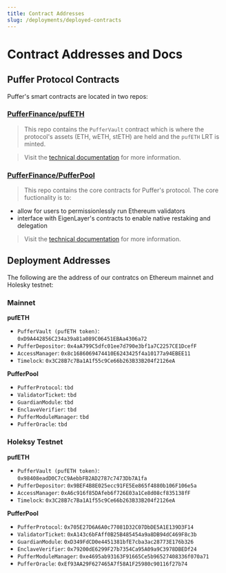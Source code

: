 ```yaml
---
title: Contract Addresses
slug: /deployments/deployed-contracts
---
```



# Contract Addresses and Docs
## Puffer Protocol Contracts
Puffer's smart contracts are located in two repos:
### [PufferFinance/pufETH](https://github.com/PufferFinance/pufETH)
> This repo contains the `PufferVault` contract which is where the protocol's assets (ETH, wETH, stETH) are held and the `pufETH` LRT is minted.

> Visit the [technical documentation](https://github.com/PufferFinance/pufETH/tree/main/docs) for more information.

### [PufferFinance/PufferPool](https://github.com/PufferFinance/PufferPool)
> This repo contains the core contracts for Puffer's protocol. The core fuctionality is to:
- allow for users to permissionlessly run Ethereum validators
- interface with EigenLayer's contracts to enable native restaking and delegation

> Visit the [technical documentation](https://github.com/PufferFinance/PufferPool/tree/master/docs) for more information.

## Deployment Addresses
The following are the address of our contratcs on Ethereum mainnet and Holesky testnet:
### Mainnet
**pufETH**
- `PufferVault (pufETH token)`: `0xD9A442856C234a39a81a089C06451EBAa4306a72`
- `PufferDepositor`: `0x4aA799C5dfc01ee7d790e3bf1a7C2257CE1DcefF`
- `AccessManager`: `0x8c1686069474410E6243425f4a10177a94EBEE11`
- `Timelock`: `0x3C28B7c7Ba1A1f55c9Ce66b263B33B204f2126eA`

**PufferPool**
- `PufferProtocol`: `tbd`
- `ValidatorTicket`: `tbd`
- `GuardianModule`: `tbd`
- `EnclaveVerifier`: `tbd`
- `PufferModuleManager`: `tbd`
- `PufferOracle`: `tbd`

### Holeksy Testnet
**pufETH**
- `PufferVault (pufETH token)`: `0x98408eadD0C7cC9AebbFB2AD2787c7473Db7A1fa`
- `PufferDepositor`: `0x9BEF4B8E025ecc91FE5Ee865f4880b106F106e5a`
- `AccessManager`: `0xA6c916f85DAfeb6f726E03a1Ce8d08cf835138fF`
- `Timelock`: `0x3C28B7c7Ba1A1f55c9Ce66b263B33B204f2126eA`

**PufferPool**
- `PufferProtocol`: `0x705E27D6A6A0c77081D32C07DbDE5A1E139D3F14`
- `ValidatorTicket`: `0xA143c6bFAff0B25B485454a9a8DB94dC469F8c3b`
- `GuardianModule`: `0xD349FdCD0e4451381bfE7cba3ac28773E176b326`
- `EnclaveVerifier`: `0x79200dE6299F27b7354Ca95A09a9C3978DBEDf24`
- `PufferModuleManager`: `0xe4695ab93163F91665Ce5b96527408336f070a71`
- `PufferOracle`: `0xEf93AA29F627465A7f58A1F25980c90116f27b74`
